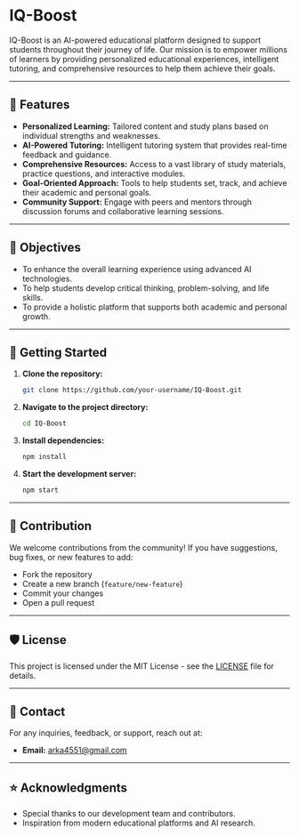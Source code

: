 
# IQ-Boost

IQ-Boost is an AI-powered educational platform designed to support students throughout their journey of life. Our mission is to empower millions of learners by providing personalized educational experiences, intelligent tutoring, and comprehensive resources to help them achieve their goals.

---

## 🚀 Features

- **Personalized Learning:** Tailored content and study plans based on individual strengths and weaknesses.
- **AI-Powered Tutoring:** Intelligent tutoring system that provides real-time feedback and guidance.
- **Comprehensive Resources:** Access to a vast library of study materials, practice questions, and interactive modules.
- **Goal-Oriented Approach:** Tools to help students set, track, and achieve their academic and personal goals.
- **Community Support:** Engage with peers and mentors through discussion forums and collaborative learning sessions.

---

## 🎯 Objectives

- To enhance the overall learning experience using advanced AI technologies.
- To help students develop critical thinking, problem-solving, and life skills.
- To provide a holistic platform that supports both academic and personal growth.

---

## 🚀 Getting Started

1. **Clone the repository:**
    ```sh
    git clone https://github.com/your-username/IQ-Boost.git
    ```
2. **Navigate to the project directory:**
    ```sh
    cd IQ-Boost
    ```
3. **Install dependencies:**
    ```sh
    npm install
    ```
4. **Start the development server:**
    ```sh
    npm start
    ```

---

## 🤝 Contribution

We welcome contributions from the community! If you have suggestions, bug fixes, or new features to add:
- Fork the repository
- Create a new branch (`feature/new-feature`)
- Commit your changes
- Open a pull request

---

## 🛡️ License

This project is licensed under the MIT License - see the [LICENSE](LICENSE) file for details.

---

## 📧 Contact

For any inquiries, feedback, or support, reach out at:

- **Email:** arka4551@gmail.com 

---

## ⭐ Acknowledgments

- Special thanks to our development team and contributors.
- Inspiration from modern educational platforms and AI research.

